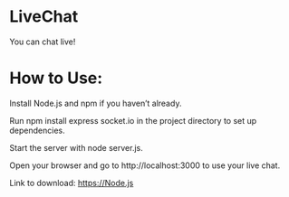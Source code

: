 # LiveChat
You can chat live!
# How to Use:
Install Node.js and npm if you haven’t already.

Run npm install express socket.io in the project directory to set up dependencies.

Start the server with node server.js.

Open your browser and go to http://localhost:3000 to use your live chat.

Link to download: https://Node.js

